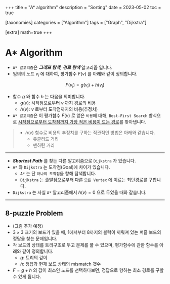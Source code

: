 +++
title = "A* algorithm"
description = "Sorting"
date = 2023-05-02
toc = true

[taxonomies]
categories = ["Algorithm"]
tags = ["Graph", "Dijkstra"]

[extra]
math=true
+++

# A* Algorithm
- `A* 알고리즘`은 ***그래프 탐색***, ***경로 탐색*** 알고리즘 입니다.
- 임의의 노드 $v_i$ 에 대하여, 평가함수 $F(v)$ 를 아래와 같이 정의합니다.

$$F(v_i) = g(v_i) + h(v_i)$$

- 함수 $g$ 와 함수 $h$ 는 다음을 의미합니다.
  - $g(v)$: 시작점으로부터 $v$ 까지 경로의 비용
  - $h(v)$: $v$ 로부터 도착점까지의 비용(추정치)
- `A* 알고리즘`은 이 평가함수 $F(v)$ 로 얻은 `비용`에 대해, `Best-First Search` 방식으로 <u>시작점으로부터 도착점까지 가장 적은 비용이 드는 경로</u>를 찾아냅니다.
> - $h(v)$ 함수로 비용의 추정치를 구하는 직관적인 방법은 아래와 같습니다.
>   - 유클리드 거리
>   - 맨하탄 거리
---
- ***Shortest Path*** 를 찾는 다른 알고리즘으로 `Dijkstra` 가 있습니다.
- `A*` 와 `Dijkstra` 는 도착점(Goal)에 차이가 있습니다.
  - `A*` 는 단 `하나의 도착점`을 향해 탐색합니다. 
  - `Dijkstra` 는 출발점으로부터 다른 `모든 Vertex` 에 이르는 최단경로를 구합니다.
- `Dijkstra` 는 사실 `A*` 알고리즘에서 $h(v) = 0$ 으로 두었을 때와 같습니다.
---

## 8-puzzle Problem
- (그림 추가 예정)
- $3\times3$ 크기의 보드가 있을 때, 1에서부터 8까지의 블럭이 끼워져 있는 퍼즐 보드의 정답을 찾는 문제입니다.
- 각 보드의 상태를 트리구조로 두고 문제를 풀 수 있으며, 평가함수에 관한 함수를 아래와 같이 정의합니다.
  - $g$: 트리의 깊이
  - $h$: 정답과 현재 보드 상태의 mismatch 갯수
- $F=g+h$ 의 값이 최소인 노드를 선택하다보면, 정답으로 향하는 최소 경로를 구할 수 있게 됩니다.

